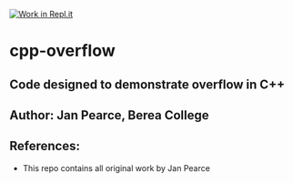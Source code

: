 [![Work in Repl.it](https://classroom.github.com/assets/work-in-replit-14baed9a392b3a25080506f3b7b6d57f295ec2978f6f33ec97e36a161684cbe9.svg)](https://classroom.github.com/online_ide?assignment_repo_id=412257&assignment_repo_type=GroupAssignmentRepo)
# cpp-overflow
## Code designed to demonstrate overflow in C++

## Author: Jan Pearce, Berea College


## References:
- This repo contains all original work by Jan Pearce 
